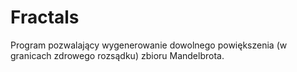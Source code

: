 # Fractals
 Program pozwalający wygenerowanie dowolnego powiększenia (w granicach zdrowego rozsądku) zbioru Mandelbrota.
